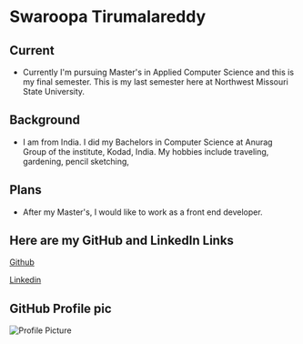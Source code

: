# Swaroopa Tirumalareddy
## Current
- Currently I'm pursuing  Master's in Applied Computer Science and this is my final semester. This is my last semester here at Northwest Missouri State University.

## Background
- I am from India. I did my Bachelors in Computer Science at Anurag Group of the institute, Kodad, India. My hobbies include traveling, gardening, pencil sketching, 

## Plans
- After my Master's, I would like to work as a front end developer.

## Here are my GitHub and LinkedIn Links

[Github](https://github.com/swaroopatirumalareddy)

[Linkedin](https://www.linkedin.com/in/swaroopa-reddy-703909176/)
## GitHub Profile pic 
![Profile Picture](https://avatars2.githubusercontent.com/u/60026979?s=400&u=6e0265503d7058525120ffe9609c70e751a633f0&v=4)
